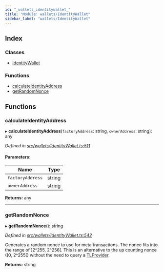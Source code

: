 ```yaml
---
id: "_wallets_identitywallet_"
title: "Module: wallets/IdentityWallet"
sidebar_label: "wallets/IdentityWallet"
---
```


## Index

### Classes

* [IdentityWallet](../classes/_wallets_identitywallet_.identitywallet.md)

### Functions

* [calculateIdentityAddress](_wallets_identitywallet_.md#calculateidentityaddress)
* [getRandomNonce](_wallets_identitywallet_.md#getrandomnonce)

## Functions

### calculateIdentityAddress

▸ **calculateIdentityAddress**(`factoryAddress`: string, `ownerAddress`: string): any

*Defined in [src/wallets/IdentityWallet.ts:511](https://github.com/trustlines-protocol/clientlib/blob/4830efe/src/wallets/IdentityWallet.ts#L511)*

#### Parameters:

Name | Type |
------ | ------ |
`factoryAddress` | string |
`ownerAddress` | string |

**Returns:** any

___

### getRandomNonce

▸ **getRandomNonce**(): string

*Defined in [src/wallets/IdentityWallet.ts:542](https://github.com/trustlines-protocol/clientlib/blob/4830efe/src/wallets/IdentityWallet.ts#L542)*

Generates a random nonce to use for meta transactions.
The nonce fits into the range of ]2^255, 2^256[.
This is an alternative to the up counting nonce (]0, 2^255[) without the need
to query a [TLProvider](../interfaces/_providers_tlprovider_.tlprovider.md).

**Returns:** string
